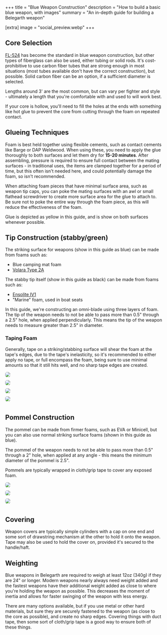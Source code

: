 +++
title = "Blue Weapon Construction"
description = "How to build a basic blue weapon, with images"
summary = "An in-depth guide for building a Belegarth weapon"

[extra]
image = "social_preview.webp"
+++

<style>
.guide-images {
    display: grid;
    align-items: center;
    grid-template-columns: repeat(auto-fit, minmax(510px, 1fr));
}
.guide-image {
    border-radius: 5px;
    overflow: hidden;
    max-width: 500px;
    margin-bottom: 10px;
}
</style>

## Core Selection

[FL-524](https://goodwinds.com/product/fwet-fl-524-x-417-x-75-0-filament-wound-epoxy-tubing/) has become the standard in blue weapon construction, but other types of fiberglass can also be used, either tubing or solid rods. It's cost-prohibitive to use carbon fiber tubes that are strong enough in most situations (most tubes available don't have the correct construction), but possible. Solid carbon fiber can be an option, if a sufficient diameter is selected.

Lengths around 3' are the most common, but can vary per fighter and style - ultimately a length that you're comfortable with and used to will work best.

If your core is hollow, you'll need to fill the holes at the ends with something like hot glue to prevent the core from cutting through the foam on repeated contact.

## Glueing Techniques

Foam is best held together using flexible cements, such as contact cements like Barge or DAP Weldwood. When using these, you need to apply the glue thoroughly to both surfaces and let them dry for <strong>15-20 minutes</strong>. After assembling, pressure is required to ensure full contact between the mating surfaces - in traditional uses, the items are clamped together for a period of time, but this often isn't needed here, and could potentially damage the foam, so isn't recommended.

When attaching foam pieces that have minimal surface area, such as weapon tip caps, you can poke the mating surfaces with an awl or small flathead screwdriver to create more surface area for the glue to attach to. Be sure not to poke the entire way through the foam piece, as this will reduce the effectiveness of the foam.

Glue is depicted as yellow in this guide, and is show on both surfaces whenever possible.

## Tip Construction (stabby/green)

The striking surface for weapons (show in this guide as blue) can be made from foams such as:

* Blue camping mat foam
* [Volara Type 2A](https://www.foambymail.com/product/volara-foam-type-2a.html)

The stabby tip itself (show in this guide as black) can be made from foams such as:

* [Ensolite IV1](https://foamforyou.com/ensolite-foam)
* "Marine" foam, used in boat seats

In this guide, we're constructing an omni-blade using three layers of foam. The tip of the weapon needs to not be able to pass more than 0.5" through a 2.5" hole, when applied perpendicularly. This means the tip of the weapon needs to measure greater than 2.5" in diameter.

### Taping Foam

Generally, tape on a striking/stabbing surface will shear the foam at the tape's edges, due to the tape's inelasticity, so it's recommended to either apply no tape, or full encompass the foam, being sure to use minimal amounts so that it still hits well, and no sharp tape edges are created.

<div class="guide-images">

<picture>
  <source srcset="tip_1.webp" type="image/webp"> 
  <img class="guide-image" src="tip_1.webp">
</picture>

<picture>
  <source srcset="tip_2.webp" type="image/webp"> 
  <img class="guide-image" src="tip_2.webp">
</picture>

<picture>
  <source srcset="tip_3.webp" type="image/webp"> 
  <img class="guide-image" src="tip_3.webp">
</picture>

<picture>
  <source srcset="tip_4.webp" type="image/webp"> 
  <img class="guide-image" src="tip_4.webp">
</picture>

</div>

## Pommel Construction

The pommel can be made from firmer foams, such as EVA or Minicell, but you can also use normal striking surface foams (shown in this guide as blue).

The pommel of the weapon needs to not be able to pass more than 0.5" through a 2" hole, when applied at any angle - this means the minimum diameter of the pommel is 2.5".

Pommels are typically wrapped in cloth/grip tape to cover any exposed foam.

<div class="guide-images">

<picture>
  <source srcset="pommel_1.webp" type="image/webp"> 
  <img class="guide-image" src="pommel_1.webp">
</picture>

<picture>
  <source srcset="pommel_2.webp" type="image/webp"> 
  <img class="guide-image" src="pommel_2.webp">
</picture>

<picture>
  <source srcset="pommel_3.webp" type="image/webp"> 
  <img class="guide-image" src="pommel_3.webp">
</picture>
</div>

## Covering

Weapon covers are typically simple cylinders with a cap on one end and some sort of drawstring mechanism at the other to hold it onto the weapon. Tape may also be used to hold the cover on, provided it's secured to the handle/haft.

## Weighting

Blue weapons in Belegarth are required to weigh at least 12oz (340g) if they are 24" or longer. Modern weapons nearly always need weight added and the fastest weapons have their additional weight added as close to where you're holding the weapon as possible. This decreases the moment of inertia and allows for faster swinging of the weapon with less energy.

There are many options available, but if you use metal or other hard materials, but sure they are securely fastened to the weapon (as close to the core as possible), and create no sharp edges. Covering things with duct tape, then some sort of cloth/grip tape is a good way to ensure both of these things.